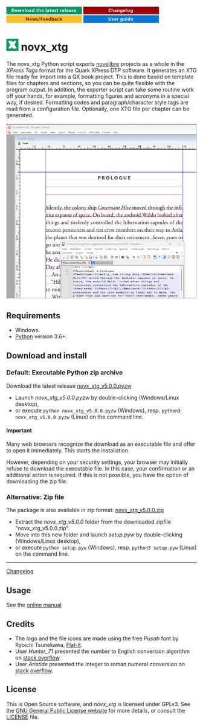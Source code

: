 [![Download the latest release](docs/img/download-button.png)](https://raw.githubusercontent.com/peter88213/novx_xtg/main/dist/novx_xtg_v5.0.0.pyzw)
[![Changelog](docs/img/changelog-button.png)](docs/changelog.md)
[![News/Feedback](docs/img/news-button.png)](https://github.com/peter88213/novelibre/discussions)
[![User guide](docs/img/help-button.png)](https://peter88213.github.io/nvhelp-en/novx_xtg/)


# ![X](src/icons/xLogo32.png) novx_xtg

The novx_xtg Python script exports [novelibre](https://github.com/peter88213/novelibre/) projects as a whole in the *XPress Tags* format for the Quark XPress DTP software. It generates an XTG file ready for import into a QX book project. This is done based on template files for chapters and sections, so you can be quite flexible with the program output. In addition, the exporter script can take some routine work off your hands, for example, formatting figures and acronyms in a special way, if desired. Formatting codes and paragraph/character style tags are read from a configuration file.
Optionally, one XTG file per chapter can be generated.

![Screenshot](docs/Screenshots/screen01.png)

## Requirements

- Windows.
- [Python](https://www.python.org/) version 3.6+.

## Download and install

### Default: Executable Python zip archive

Download the latest release [novx_xtg_v5.0.0.pyzw](https://github.com/peter88213/novx_xtg/raw/main/dist/novx_xtg_v5.0.0.pyzw)

- Launch *novx_xtg_v5.0.0.pyzw* by double-clicking (Windows/Linux desktop),
- or execute `python novx_xtg_v5.0.0.pyzw` (Windows), resp. `python3 novx_xtg_v5.0.0.pyzw` (Linux) on the command line.

#### Important

Many web browsers recognize the download as an executable file and offer to open it immediately. 
This starts the installation.

However, depending on your security settings, your browser may 
initially  refuse  to download the executable file. 
In this case, your confirmation or an additional action is required. 
If this is not possible, you have the option of downloading 
the zip file. 


### Alternative: Zip file

The package is also available in zip format: [novx_xtg_v5.0.0.zip](https://github.com/peter88213/novx_xtg/raw/main/dist/novx_xtg_v5.0.0.zip)

- Extract the *novx_xtg_v5.0.0* folder from the downloaded zipfile "novx_xtg_v5.0.0.zip".
- Move into this new folder and launch *setup.pyw* by double-clicking (Windows/Linux desktop), 
- or execute `python setup.pyw` (Windows), resp. `python3 setup.pyw` (Linux) on the command line.

---

[Changelog](docs/changelog.md)

## Usage

See the [online manual](https://peter88213.github.io/nvhelp-en/novx_xtg/)

## Credits

- The logo and the file icons are made using the free *Pusab* font by Ryoichi Tsunekawa, [Flat-it](http://flat-it.com/).
- User *Hunter_71* presented the number to English conversion algorithm on [stack overflow](https://stackoverflow.com/a/51849443).
- User *Aristide* presented the integer to roman numeral conversion on [stack overflow](https://stackoverflow.com/a/47713392).

## License

This is Open Source software, and *novx_xtg* is licensed under GPLv3. See the
[GNU General Public License website](https://www.gnu.org/licenses/gpl-3.0.en.html) for more
details, or consult the [LICENSE](https://github.com/peter88213/novx_xtg/blob/main/LICENSE) file.
